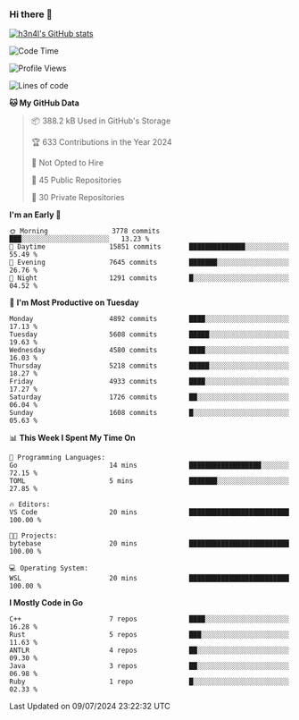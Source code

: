 ### Hi there 👋

[![h3n4l's GitHub stats](https://github-readme-stats.vercel.app/api?username=h3n4l&count_private=true&show_icons=true&theme=radical)](https://github.com/h3n4l/github-readme-stats)

<!--START_SECTION:waka-->
![Code Time](http://img.shields.io/badge/Code%20Time-1%2C882%20hrs%2040%20mins-blue)

![Profile Views](http://img.shields.io/badge/Profile%20Views-9-blue)

![Lines of code](https://img.shields.io/badge/From%20Hello%20World%20I%27ve%20Written-10.6%20million%20lines%20of%20code-blue)

**🐱 My GitHub Data** 

> 📦 388.2 kB Used in GitHub's Storage 
 > 
> 🏆 633 Contributions in the Year 2024
 > 
> 🚫 Not Opted to Hire
 > 
> 📜 45 Public Repositories 
 > 
> 🔑 30 Private Repositories 
 > 
**I'm an Early 🐤** 

```text
🌞 Morning                3778 commits        ███░░░░░░░░░░░░░░░░░░░░░░   13.23 % 
🌆 Daytime                15851 commits       ██████████████░░░░░░░░░░░   55.49 % 
🌃 Evening                7645 commits        ███████░░░░░░░░░░░░░░░░░░   26.76 % 
🌙 Night                  1291 commits        █░░░░░░░░░░░░░░░░░░░░░░░░   04.52 % 
```
📅 **I'm Most Productive on Tuesday** 

```text
Monday                   4892 commits        ████░░░░░░░░░░░░░░░░░░░░░   17.13 % 
Tuesday                  5608 commits        █████░░░░░░░░░░░░░░░░░░░░   19.63 % 
Wednesday                4580 commits        ████░░░░░░░░░░░░░░░░░░░░░   16.03 % 
Thursday                 5218 commits        █████░░░░░░░░░░░░░░░░░░░░   18.27 % 
Friday                   4933 commits        ████░░░░░░░░░░░░░░░░░░░░░   17.27 % 
Saturday                 1726 commits        ██░░░░░░░░░░░░░░░░░░░░░░░   06.04 % 
Sunday                   1608 commits        █░░░░░░░░░░░░░░░░░░░░░░░░   05.63 % 
```


📊 **This Week I Spent My Time On** 

```text
💬 Programming Languages: 
Go                       14 mins             ██████████████████░░░░░░░   72.15 % 
TOML                     5 mins              ███████░░░░░░░░░░░░░░░░░░   27.85 % 

🔥 Editors: 
VS Code                  20 mins             █████████████████████████   100.00 % 

🐱‍💻 Projects: 
bytebase                 20 mins             █████████████████████████   100.00 % 

💻 Operating System: 
WSL                      20 mins             █████████████████████████   100.00 % 
```

**I Mostly Code in Go** 

```text
C++                      7 repos             ████░░░░░░░░░░░░░░░░░░░░░   16.28 % 
Rust                     5 repos             ███░░░░░░░░░░░░░░░░░░░░░░   11.63 % 
ANTLR                    4 repos             ██░░░░░░░░░░░░░░░░░░░░░░░   09.30 % 
Java                     3 repos             ██░░░░░░░░░░░░░░░░░░░░░░░   06.98 % 
Ruby                     1 repo              █░░░░░░░░░░░░░░░░░░░░░░░░   02.33 % 
```




 Last Updated on 09/07/2024 23:22:32 UTC
<!--END_SECTION:waka-->

